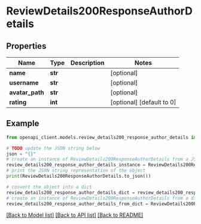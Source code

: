 # ReviewDetails200ResponseAuthorDetails


## Properties

Name | Type | Description | Notes
------------ | ------------- | ------------- | -------------
**name** | **str** |  | [optional] 
**username** | **str** |  | [optional] 
**avatar_path** | **str** |  | [optional] 
**rating** | **int** |  | [optional] [default to 0]

## Example

```python
from openapi_client.models.review_details200_response_author_details import ReviewDetails200ResponseAuthorDetails

# TODO update the JSON string below
json = "{}"
# create an instance of ReviewDetails200ResponseAuthorDetails from a JSON string
review_details200_response_author_details_instance = ReviewDetails200ResponseAuthorDetails.from_json(json)
# print the JSON string representation of the object
print(ReviewDetails200ResponseAuthorDetails.to_json())

# convert the object into a dict
review_details200_response_author_details_dict = review_details200_response_author_details_instance.to_dict()
# create an instance of ReviewDetails200ResponseAuthorDetails from a dict
review_details200_response_author_details_from_dict = ReviewDetails200ResponseAuthorDetails.from_dict(review_details200_response_author_details_dict)
```
[[Back to Model list]](../README.md#documentation-for-models) [[Back to API list]](../README.md#documentation-for-api-endpoints) [[Back to README]](../README.md)



